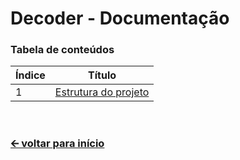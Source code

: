 # Decoder - Documentação

### Tabela de conteúdos
Índice | Título
-------|---------------------------------------------
1      | [Estrutura do projeto](/docs/pt/project-structure.md)

<br>

### [🡨 voltar para início](/)
